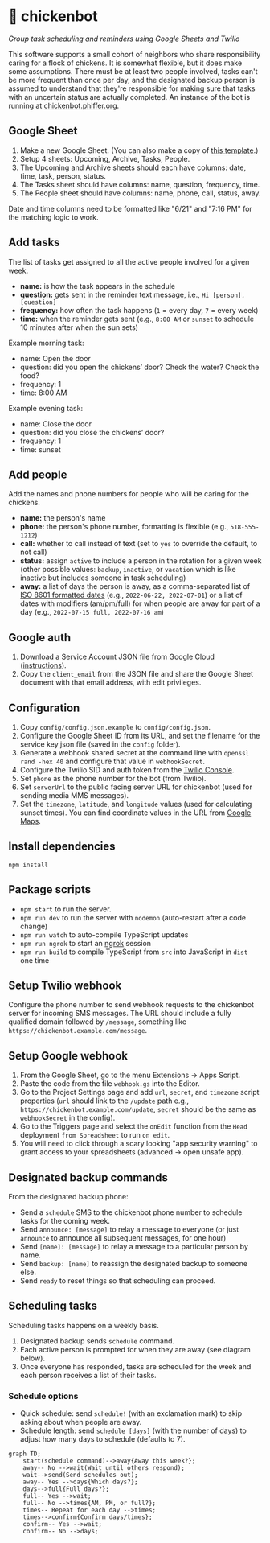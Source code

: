 # 🐔 chickenbot

_Group task scheduling and reminders using Google Sheets and Twilio_

This software supports a small cohort of neighbors who share responsibility caring for a flock of chickens. It is somewhat flexible, but it does make some assumptions. There must be at least two people involved, tasks can't be more frequent than once per day, and the designated backup person is assumed to understand that they're responsible for making sure that tasks with an uncertain status are actually completed. An instance of the bot is running at [chickenbot.phiffer.org](https://chickenbot.phiffer.org/).

## Google Sheet

1. Make a new Google Sheet. (You can also make a copy of [this template](https://docs.google.com/spreadsheets/d/19DqJlX8DysBDObseu9c4sgy1vVTdOokGKfbkOAr77Q0/edit).)
2. Setup 4 sheets: Upcoming, Archive, Tasks, People.
3. The Upcoming and Archive sheets should each have columns: date, time, task, person, status.
4. The Tasks sheet should have columns: name, question, frequency, time.
5. The People sheet should have columns: name, phone, call, status, away.

Date and time columns need to be formatted like "6/21" and "7:16 PM" for the matching logic to work.

## Add tasks

The list of tasks get assigned to all the active people involved for a given week.

-   **name:** is how the task appears in the schedule
-   **question:** gets sent in the reminder text message, i.e., `Hi [person], [question]`
-   **frequency:** how often the task happens (`1` = every day, `7` = every week)
-   **time:** when the reminder gets sent (e.g., `8:00 AM` or `sunset` to schedule 10 minutes after when the sun sets)

Example morning task:

-   name: Open the door
-   question: did you open the chickens’ door? Check the water? Check the food?
-   frequency: 1
-   time: 8:00 AM

Example evening task:

-   name: Close the door
-   question: did you close the chickens’ door?
-   frequency: 1
-   time: sunset

## Add people

Add the names and phone numbers for people who will be caring for the chickens.

-   **name:** the person's name
-   **phone:** the person's phone number, formatting is flexible (e.g., `518-555-1212`)
-   **call:** whether to call instead of text (set to `yes` to override the default, to not call)
-   **status:** assign `active` to include a person in the rotation for a given week (other possible values: `backup`, `inactive`, or `vacation` which is like inactive but includes someone in task scheduling)
-   **away:** a list of days the person is away, as a comma-separated list of [ISO 8601 formatted dates](https://en.wikipedia.org/wiki/ISO_8601#Calendar_dates) (e.g., `2022-06-22, 2022-07-01`) or a list of dates with modifiers (am/pm/full) for when people are away for part of a day (e.g., `2022-07-15 full, 2022-07-16 am`)

## Google auth

1. Download a Service Account JSON file from Google Cloud ([instructions](https://theoephraim.github.io/node-google-spreadsheet/#/getting-started/authentication)).
2. Copy the `client_email` from the JSON file and share the Google Sheet document with that email address, with edit privileges.

## Configuration

1. Copy `config/config.json.example` to `config/config.json`.
2. Configure the Google Sheet ID from its URL, and set the filename for the service key json file (saved in the `config` folder).
3. Generate a webhook shared secret at the command line with `openssl rand -hex 40` and configure that value in `webhookSecret`.
4. Configure the Twilio SID and auth token from the [Twilio Console](https://console.twilio.com/).
5. Set `phone` as the phone number for the bot (from Twilio).
6. Set `serverUrl` to the public facing server URL for chickenbot (used for sending media MMS messages).
7. Set the `timezone`, `latitude`, and `longitude` values (used for calculating sunset times). You can find coordinate values in the URL from [Google Maps](https://maps.google.com/).

## Install dependencies

```
npm install
```

## Package scripts

-   `npm start` to run the server.
-   `npm run dev` to run the server with `nodemon` (auto-restart after a code change)
-   `npm run watch` to auto-compile TypeScript updates
-   `npm run ngrok` to start an [ngrok](https://ngrok.com/) session
-   `npm run build` to compile TypeScript from `src` into JavaScript in `dist` one time

## Setup Twilio webhook

Configure the phone number to send webhook requests to the chickenbot server for incoming SMS messages. The URL should include a fully qualified domain followed by `/message`, something like `https://chickenbot.example.com/message`.

## Setup Google webhook

1. From the Google Sheet, go to the menu Extensions → Apps Script.
2. Paste the code from the file `webhook.gs` into the Editor.
3. Go to the Project Settings page and add `url`, `secret`, and `timezone` script properties (`url` should link to the `/update` path e.g., `https://chickenbot.example.com/update`, `secret` should be the same as `webhookSecret` in the config).
4. Go to the Triggers page and select the `onEdit` function from the `Head` deployment `from Spreadsheet` to run `on edit`.
5. You will need to click through a scary looking "app security warning" to grant access to your spreadsheets (advanced → open unsafe app).

## Designated backup commands

From the designated backup phone:

-   Send a `schedule` SMS to the chickenbot phone number to schedule tasks for the coming week.
-   Send `announce: [message]` to relay a message to everyone (or just `announce` to announce all subsequent messages, for one hour)
-   Send `[name]: [message]` to relay a message to a particular person by name.
-   Send `backup: [name]` to reassign the designated backup to someone else.
-   Send `ready` to reset things so that scheduling can proceed.

## Scheduling tasks

Scheduling tasks happens on a weekly basis.

1. Designated backup sends `schedule` command.
2. Each active person is prompted for when they are away (see diagram below).
3. Once everyone has responded, tasks are scheduled for the week and each person receives a list of their tasks.

### Schedule options

* Quick schedule: send `schedule!` (with an exclamation mark) to skip asking about when people are away.
* Schedule length: send `schedule [days]` (with the number of days) to adjust how many days to schedule (defaults to 7).

```mermaid
graph TD;
    start(schedule command)-->away{Away this week?};
    away-- No -->wait(Wait until others respond);
    wait-->send(Send schedules out);
    away-- Yes -->days{Which days?};
    days-->full{Full days?};
    full-- Yes -->wait;
    full-- No -->times{AM, PM, or full?};
    times-- Repeat for each day -->times;
    times-->confirm{Confirm days/times};
    confirm-- Yes -->wait;
    confirm-- No -->days;
```
